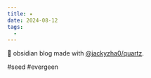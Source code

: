 ```yaml
---
title: ✦
date: 2024-08-12
tags:
  -
---
```


🌱 obsidian blog made with [@jackyzha0/quartz](https://quartz.jzhao.xyz/).

#seed #evergeen
